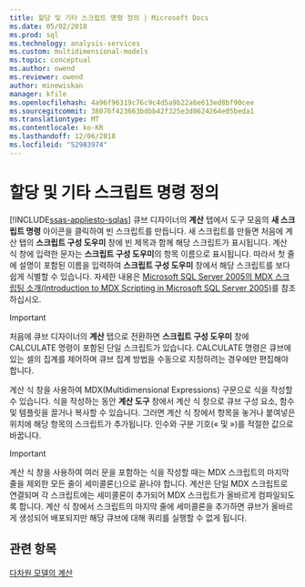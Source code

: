 ```yaml
---
title: 할당 및 기타 스크립트 명령 정의 | Microsoft Docs
ms.date: 05/02/2018
ms.prod: sql
ms.technology: analysis-services
ms.custom: multidimensional-models
ms.topic: conceptual
ms.author: owend
ms.reviewer: owend
author: minewiskan
manager: kfile
ms.openlocfilehash: 4a96f96319c76c9c4d5a9b22a6e613ed8bf90cee
ms.sourcegitcommit: 38076f423663bdbb42f325e3d0624264e05beda1
ms.translationtype: MT
ms.contentlocale: ko-KR
ms.lasthandoff: 12/06/2018
ms.locfileid: "52983974"
---
```

# <a name="define-assignments-and-other-script-commands"></a>할당 및 기타 스크립트 명령 정의
[!INCLUDE[ssas-appliesto-sqlas](../../includes/ssas-appliesto-sqlas.md)]
  큐브 디자이너의 **계산** 탭에서 도구 모음의 **새 스크립트 명령** 아이콘을 클릭하여 빈 스크립트를 만듭니다. 새 스크립트를 만들면 처음에 계산 탭의 **스크립트 구성 도우미** 창에 빈 제목과 함께 해당 스크립트가 표시됩니다. 계산 식 창에 입력한 문자는 **스크립트 구성 도우미**의 항목 이름으로 표시됩니다. 따라서 첫 줄에 설명이 포함된 이름을 입력하여 **스크립트 구성 도우미** 창에서 해당 스크립트를 보다 쉽게 식별할 수 있습니다. 자세한 내용은 [Microsoft SQL Server 2005의 MDX 스크립팅 소개(Introduction to MDX Scripting in Microsoft SQL Server 2005)](http://go.microsoft.com/fwlink/?LinkId=81892)를 참조하십시오.  
  
> [!IMPORTANT]  
>  처음에 큐브 디자이너의 **계산** 탭으로 전환하면 **스크립트 구성 도우미** 창에 CALCULATE 명령이 포함된 단일 스크립트가 있습니다. CALCULATE 명령은 큐브에 있는 셀의 집계를 제어하며 큐브 집계 방법을 수동으로 지정하려는 경우에만 편집해야 합니다.  
  
 계산 식 창을 사용하여 MDX(Multidimensional Expressions) 구문으로 식을 작성할 수 있습니다. 식을 작성하는 동안 **계산 도구** 창에서 계산 식 창으로 큐브 구성 요소, 함수 및 템플릿을 끌거나 복사할 수 있습니다. 그러면 계산 식 창에서 항목을 놓거나 붙여넣은 위치에 해당 항목의 스크립트가 추가됩니다. 인수와 구분 기호(« 및 »)를 적절한 값으로 바꿉니다.  
  
> [!IMPORTANT]  
>  계산 식 창을 사용하여 여러 문을 포함하는 식을 작성할 때는 MDX 스크립트의 마지막 줄을 제외한 모든 줄이 세미콜론(;)으로 끝나야 합니다. 계산은 단일 MDX 스크립트로 연결되며 각 스크립트에는 세미콜론이 추가되어 MDX 스크립트가 올바르게 컴파일되도록 합니다. 계산 식 창에서 스크립트의 마지막 줄에 세미콜론을 추가하면 큐브가 올바르게 생성되어 배포되지만 해당 큐브에 대해 쿼리를 실행할 수 없게 됩니다.  
  
## <a name="see-also"></a>관련 항목  
 [다차원 모델의 계산](../../analysis-services/multidimensional-models/calculations-in-multidimensional-models.md)  
  
  
